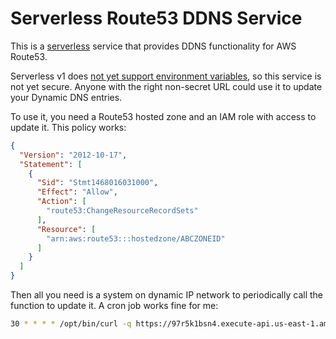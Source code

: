 # Serverless Route53 DDNS Service

This is a [serverless](https://github.com/serverless/serverless) service that
provides DDNS functionality for AWS Route53.

Serverless v1 does [not yet support environment
variables](https://github.com/serverless/serverless/issues/1455), so this
service is not yet secure. Anyone with the right non-secret URL could use it to
update your Dynamic DNS entries.

To use it, you need a Route53 hosted zone and an IAM role with access to update
it. This policy works:
```json
{
  "Version": "2012-10-17",
  "Statement": [
    {
      "Sid": "Stmt1468016031000",
      "Effect": "Allow",
      "Action": [
        "route53:ChangeResourceRecordSets"
      ],
      "Resource": [
        "arn:aws:route53:::hostedzone/ABCZONEID"
      ]
    }
  ]
}
```

Then all you need is a system on dynamic IP network to periodically call the
function to update it. A cron job works fine for me:

```sh
30 * * * * /opt/bin/curl -q https://97r5k1bsn4.execute-api.us-east-1.amazonaws.com/dev/update?name=my.name.com&hosted_zone_id=ABCZONEID 2>&1 > /dev/null
```
